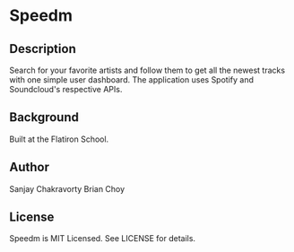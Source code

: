 # Speedm

## Description

Search for your favorite artists and follow them to get all the newest tracks with one simple user dashboard.
The application uses Spotify and Soundcloud's respective APIs.

## Background

Built at the Flatiron School.

## Author

Sanjay Chakravorty
Brian Choy

## License

Speedm is MIT Licensed. See LICENSE for details.
